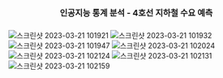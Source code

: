 # <h3 align="center"> 인공지능 통계 분석  - 4호선 지하철 수요 예측 <h3 align="center">

![스크린샷 2023-03-21 101921](https://user-images.githubusercontent.com/91936267/226498470-8c135244-2559-45cd-8e37-76dc8876cf98.png) ![스크린샷 2023-03-21 101932](https://user-images.githubusercontent.com/91936267/226498509-cccf4bc2-e345-46fe-94e8-cca02df7f5a4.png) ![스크린샷 2023-03-21 101947](https://user-images.githubusercontent.com/91936267/226498535-41b77402-88a5-4d38-8622-aaff4ca96544.png) ![스크린샷 2023-03-21 102024](https://user-images.githubusercontent.com/91936267/226498538-b61d2181-c9f8-4f16-9ad2-4a809172eb74.png) ![스크린샷 2023-03-21 102124](https://user-images.githubusercontent.com/91936267/226498546-efa74e27-2304-4f63-9e5a-2e393a10facb.png) ![스크린샷 2023-03-21 102131](https://user-images.githubusercontent.com/91936267/226498551-95fcbd5e-7d36-4db8-a710-05354687f36e.png) ![스크린샷 2023-03-21 102159](https://user-images.githubusercontent.com/91936267/226498561-f337f4e3-5bc6-4f05-a5c2-19b0cb020925.png)

